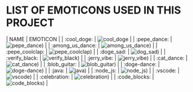 # LIST OF EMOTICONS USED IN THIS PROJECT
|        NAME          |        EMOTICON                                                                                                           |
|     :cool_doge:      | ![cool_doge](https://github.com/ssrajputtheboss/interview-link-list/tree/main/assets/images/cool_doge.gif)                |
|    :pepe_dance:      | ![pepe_dance](https://github.com/ssrajputtheboss/interview-link-list/tree/main/assets/images/pepe_dance.gif))             |
|   :among_us_dance:   | ![among_us_dance](https://github.com/ssrajputtheboss/interview-link-list/tree/main/assets/images/among_us_dance.gif))     |
|   :pepe_coolclap:    | ![pepe_coolclap](https://github.com/ssrajputtheboss/interview-link-list/tree/main/assets/images/pepe_coolclap.gif))       |
|      :doge_sad:      | ![dog_sad](https://github.com/ssrajputtheboss/interview-link-list/tree/main/assets/images/doge_sad.png))                  |
|    :verify_black:    | ![verify_black](https://github.com/ssrajputtheboss/interview-link-list/tree/main/assets/images/verify_black.gif))         |
|     :jerry_vibe:     | ![jerry_vibe](https://github.com/ssrajputtheboss/interview-link-list/tree/main/assets/images/jerry_vibe.gif))             |
|     :cat_dance:      | ![cat_dance](https://github.com/ssrajputtheboss/interview-link-list/tree/main/assets/images/cat_dance.gif))               |
|     :blob_guitar:    | ![blob_guitar](https://github.com/ssrajputtheboss/interview-link-list/tree/main/assets/images/blob_guitar.gif))           |
|     :doge-dance:     | ![doge-dance](https://github.com/ssrajputtheboss/interview-link-list/tree/main/assets/images/doge-dance.gif))             |
|        :java:        | ![java](https://github.com/ssrajputtheboss/interview-link-list/tree/main/assets/images/java.png))                         |
|      :node_js:       | ![node_js](https://github.com/ssrajputtheboss/interview-link-list/tree/main/assets/images/node_js.png))                   |
|       :vscode:       | ![vscode](https://github.com/ssrajputtheboss/interview-link-list/tree/main/assets/images/vscode.png))                     |
|     :celebration:    | ![celebration](https://github.com/ssrajputtheboss/interview-link-list/tree/main/assets/images/celebration.png))           |
|     :code_blocks:    | ![code_blocks](https://github.com/ssrajputtheboss/interview-link-list/tree/main/assets/images/code_blocks.png))           |


